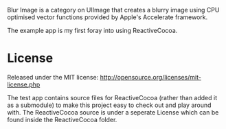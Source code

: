Blur Image is a category on UIImage that creates a blurry image using CPU optimised vector functions provided by Apple's Accelerate framework.

The example app is my first foray into using ReactiveCocoa.


# License
Released under the MIT license: http://opensource.org/licenses/mit-license.php

The test app contains source files for ReactiveCocoa (rather than added it as a submodule) to make this project easy to check out and play around with. The ReactiveCocoa source is under a seperate License which can be found inside the ReactiveCocoa folder.